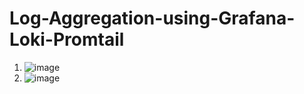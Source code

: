 # Log-Aggregation-using-Grafana-Loki-Promtail
1.
    ![image](https://github.com/user-attachments/assets/744ddd49-65e5-4767-829b-dd8cba6f4d00)
2.
    ![image](https://github.com/user-attachments/assets/ed0d1354-563a-42d7-af30-96ca1578b646)
